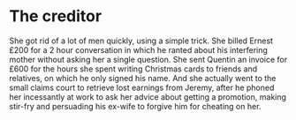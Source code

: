 The creditor
============
She got rid of a lot of men quickly, using a simple trick. She billed Ernest £200 for a 2 hour conversation in which he ranted about his interfering mother without asking her a single question. She sent Quentin an invoice for £600 for the hours she spent writing Christmas cards to friends and relatives, on which he only signed his name. And she actually went to the small claims court to retrieve lost earnings from Jeremy, after he phoned her incessantly at work to ask her advice about getting a promotion, making stir-fry and persuading his ex-wife to forgive him for cheating on her. 